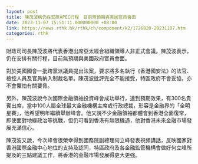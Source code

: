 ```yaml
---
layout: post
title: 陳茂波稱仍在安排APEC行程　目前無預期與美國官員會面
date: 2023-11-07 15:51:11.000000000 +08:00
link: https://news.rthk.hk/rthk/ch/component/k2/1726820-20231107.htm
categories: rthk
---
```


財政司司長陳茂波將代表香港出席亞太經合組織領導人非正式會議。陳茂波表示，仍在安排有關行程，目前無預期與美國政府官員會面。

對於美國國會一批跨黨派議員提出法案，要求將多名執行《香港國安法》的法官、檢控人員及官員納入制裁名單。陳茂波批評完全不能接受，特區政府不會妥協，亦不會懼怕有關要脅。

另外，陳茂波說今次國際金融領袖投資峰會成功舉行，達到預期效果，有300名貴賓出席，當中100人屬全球最大金融機構主席或行政總裁，形容是金融界的「全明星賽」，他希望明年繼續舉辦峰會。他又說不少金融領袖都體會到香港全面復常，即使面對地緣政治等挑戰，但仍可看到香港有無限機遇，他對香港未來金融市場發展充滿信心。

陳茂波又說，今次峰會很榮幸得到國務院副總理何立峰發表視頻講話，反映國家對香港國際金融中心地位的支持及認同，特區政府及各金融監管機構會做好何立峰所提及的三點建議工作，將香港的金融市場發展得更大更強。
